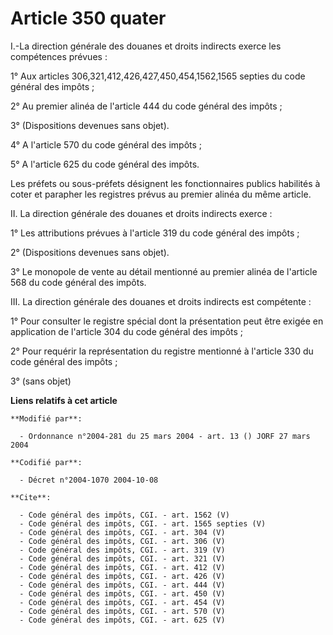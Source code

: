 # Article 350 quater

I.-La direction générale des douanes et droits indirects exerce les compétences prévues : 

1° Aux articles 306,321,412,426,427,450,454,1562,1565 septies du code général des impôts ; 

2° Au premier alinéa de l'article 444 du code général des impôts ; 

3° (Dispositions devenues sans objet). 

4° A l'article 570 du code général des impôts ; 

5° A l'article 625 du code général des impôts. 

Les préfets ou sous-préfets désignent les fonctionnaires publics habilités à coter et parapher les registres prévus au
premier alinéa du même article. 

II. La direction générale des douanes et droits indirects exerce : 

1° Les attributions prévues à l'article 319 du code général des impôts ; 

2° (Dispositions devenues sans objet). 

3° Le monopole de vente au détail mentionné au premier alinéa de l'article 568 du code général des impôts. 

III. La direction générale des douanes et droits indirects est compétente : 

1° Pour consulter le registre spécial dont la présentation peut être exigée en application de l'article 304 du code général
des impôts ; 

2° Pour requérir la représentation du registre mentionné à l'article 330 du code général des impôts ; 

3° (sans objet)

**Liens relatifs à cet article**

	**Modifié par**:

	  - Ordonnance n°2004-281 du 25 mars 2004 - art. 13 () JORF 27 mars 2004

	**Codifié par**:

	  - Décret n°2004-1070 2004-10-08

	**Cite**:

	  - Code général des impôts, CGI. - art. 1562 (V)
	  - Code général des impôts, CGI. - art. 1565 septies (V)
	  - Code général des impôts, CGI. - art. 304 (V)
	  - Code général des impôts, CGI. - art. 306 (V)
	  - Code général des impôts, CGI. - art. 319 (V)
	  - Code général des impôts, CGI. - art. 321 (V)
	  - Code général des impôts, CGI. - art. 412 (V)
	  - Code général des impôts, CGI. - art. 426 (V)
	  - Code général des impôts, CGI. - art. 444 (V)
	  - Code général des impôts, CGI. - art. 450 (V)
	  - Code général des impôts, CGI. - art. 454 (V)
	  - Code général des impôts, CGI. - art. 570 (V)
	  - Code général des impôts, CGI. - art. 625 (V)
